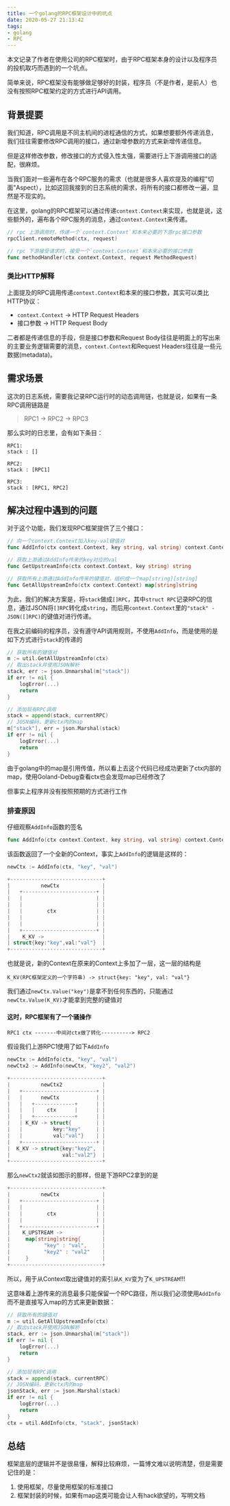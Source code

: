```yaml
---
title: 一个golang的RPC框架设计中的坑点
date: 2020-05-27 21:13:42
tags:
- golang
- RPC
---
```


本文记录了作者在使用公司的RPC框架时，由于RPC框架本身的设计以及程序员的投机取巧而遇到的一个坑点。

简单来说，RPC框架没有能够做足够好的封装，程序员（不是作者，是前人）也没有按照RPC框架约定的方式进行API调用。

<!-- more -->

## 背景提要

我们知道，RPC调用是不同主机间的进程通信的方式，如果想要额外传递消息，我们往往需要修改RPC调用的接口，通过新增参数的方式来新增传递信息。

但是这样修改参数，修改接口的方式侵入性太强，需要进行上下游调用接口的适配，很麻烦。

当我们面对一些遍布在各个RPC服务的需求（也就是很多人喜欢提及的编程"切面"Aspect），比如这回我接到的日志系统的需求，将所有的接口都修改一遍，显然是不现实的。

在这里，golang的RPC框架可以通过传递`context.Context`来实现，也就是说，这些额外的，遍布各个RPC服务的消息，通过`context.Context`来传递。

```go
// rpc 上游调用时，传递一个`context.Context`和本来必要的下游rpc接口参数
rpcClient.remoteMethod(ctx, request)

// rpc 下游接受请求时，接受一个`context.Context`和本来必要的接口参数
func methodHandler(ctx context.Context, request MethodRequest)
```

### 类比HTTP解释

上面提及的RPC调用传递`context.Context`和本来的接口参数，其实可以类比HTTP协议：

- `context.Context` -> HTTP Request Headers
- 接口参数 -> HTTP Request Body

二者都是传递信息的手段，但是接口参数和Request Body往往是明面上的写出来的主要业务逻辑需要的消息，`context.Context`和Request Headers往往是一些元数据(metadata)。

## 需求场景

这次的日志系统，需要我记录RPC运行时的动态调用链，也就是说，如果有一条RPC调用链路是

> RPC1 -> RPC2 -> RPC3

那么实时的日志里，会有如下条目：

```text
RPC1:
stack : []

RPC2:
stack : [RPC1]

RPC3:
stack : [RPC1, RPC2]
```

## 解决过程中遇到的问题

对于这个功能，我们发现RPC框架提供了三个接口：

```go
// 向一个context.Context加入key-val键值对
func AddInfo(ctx context.Context, key string, val string) context.Context

// 获取上游通过AddInfo传来的key对应的val
func GetUpstreamInfo(ctx context.Context, key string) string

// 获取所有上游通过AddInfo传来的键值对，组织成一个map[string][string]
func GetAllUpstreamInfo(ctx context.Context) map[string]string
```

为此，我们的解决方案是，将`stack`做成`[]RPC`，其中`struct RPC`记录RPC的信息，通过JSON将`[]RPC`转化成`string`，而后用`context.Context`里的`"stack" - JSON([]RPC)`的键值对进行传递。

在我之前编码的程序员，没有遵守API调用规则，不使用`AddInfo`，而是使用的是如下方式进行`stack`的传递的

```go
// 获取所有的键值对
m := util.GetAllUpstreamInfo(ctx)
// 取出stack并使用JSON解析
stack, err := json.Unmarshal(m["stack"])
if err != nil {
    logError(...)
    return
}

// 添加现有RPC调用
stack = append(stack, currentRPC)
// JOSN编码，更新ctx内的map
m["stack"], err = json.Marshal(stack)
if err != nil {
    logError(...)
    return
}
```

由于golang中的map是引用传值，所以看上去这个代码已经成功更新了ctx内部的map，使用Goland-Debug查看ctx也会发现map已经修改了

但事实上程序并没有按照预期的方式进行工作

### 排查原因

仔细观察`AddInfo`函数的签名

```go
func AddInfo(ctx context.Context, key string, val string) context.Context
```

该函数返回了一个全新的Context，事实上`AddInfo`的逻辑是这样的：

```go
newCtx := AddInfo(ctx, "key", "val")

+------------------------------+
|          newCtx              |
|   +------------------------+ |
|   |                        | |
|   |                        | |
|   |        ctx             | |
|   |                        | |
|   |                        | |
|   +------------------------+ |
|    K_KV ->                   |
| struct{key:"key",val:"val"}  |
+------------------------------+
```

也就是说，新的Context在原来的Context上多加了一层，这一层的结构是

`K_KV(RPC框架定义的一个字符串) -> struct{key: "key", val: "val"}`

我们通过`newCtx.Value("key")`是拿不到任何东西的，只能通过`newCtx.Value(K_KV)`才能拿到完整的键值对

#### 这时，RPC框架有了一个骚操作

```text
RPC1 ctx -------中间对ctx做了转化----------> RPC2
```

假设我们上游RPC1使用了如下`AddInfo`

```go
newCtx := AddInfo(ctx, "key", "val")
newCtx2 := AddInfo(newCtx, "key2", "val2")

+------------------------------+
|          newCtx2             |
|   +------------------------+ |
|   |      newCtx            | |
|   |   +-------------+      | |
|   |   |    ctx      |      | |
|   |   +-------------+      | |
|   | K_KV -> struct{        | |
|   |          key:"key"     | |
|   |          val:"val"}    | |
|   +------------------------+ |
|  K_KV -> struct{key:"key2",  |
|                 val:"val2"}  |
+------------------------------+
```

那么`newCtx2`就该如图示的那样，但是下游RPC2拿到的是

```go
+------------------------------+
|          newCtx              |
|   +------------------------+ |
|   |                        | |
|   |        ctx             | |
|   |                        | |
|   +------------------------+ |
|    K_UPSTREAM ->             |
|     map[string]string{       |
|           "key" : "val",     |
|           "key2" : "val2"    |
|     }                        |
+------------------------------+
```

所以，用于从Context取出键值对的索引从`K_KV`变为了`K_UPSTREAM`!!!

这意味着上游传来的消息最多只能保留一个RPC路径，所以我们必须使用`AddInfo`而不是直接写入map的方式来更新数据：

```go
// 获取所有的键值对
m := util.GetAllUpstreamInfo(ctx)
// 取出stack并使用JSON解析
stack, err := json.Unmarshal(m["stack"])
if err != nil {
    logError(...)
    return
}

// 添加现有RPC调用
stack = append(stack, currentRPC)
// JOSN编码，更新ctx内的map
jsonStack, err := json.Marshal(stack)
if err != nil {
    logError(...)
    return
}
ctx = util.AddInfo(ctx, "stack", jsonStack)
```

## 总结

框架底层的逻辑并不是很易懂，解释比较麻烦，一篇博文难以说明清楚，但是需要记住的是：

1. 使用框架，尽量使用框架的标准接口
2. 框架封装的时候，如果有map这类可能会让人有hack欲望的，写明文档
